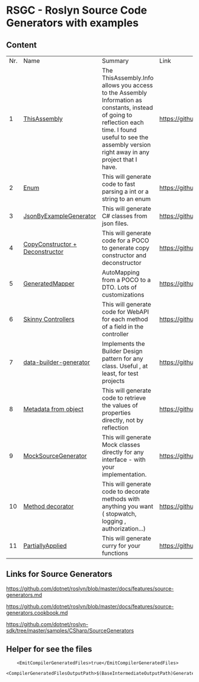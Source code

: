 # RSGC - Roslyn Source Code Generators with examples



## Content


<table>
<tr>
<td>Nr.</td><td>Name</td><td>Summary</td>
<td>Link</td>
</tr>

<tr>
<td>1</td>
<td>
<a href='https://github.com/ignatandrei/RSCG_Examples/tree/main/ApplicationVersion'>ThisAssembly</a>
</td>

<td>The ThisAssembly.Info allows you access to the Assembly Information as constants, instead of going to reflection each time. I found useful to see the assembly version right away in any project that I have.</td>

<td>
<a href='https://github.com/ignatandrei/RSCG_Examples/tree/main/ApplicationVersion'>
https://github.com/ignatandrei/RSCG_Examples/tree/main/ApplicationVersion
</a>
</td>

</tr>

<tr>
<td>2</td>
<td>
<a href='https://github.com/ignatandrei/RSCG_Examples/tree/main/Enum'>Enum</a>
</td>

<td>This will generate code to fast parsing a int or a string to an enum</td>

<td>
<a href='https://github.com/ignatandrei/RSCG_Examples/tree/main/Enum'>
https://github.com/ignatandrei/RSCG_Examples/tree/main/Enum
</a>
</td>

</tr>

<tr>
<td>3</td>
<td>
<a href='https://github.com/ignatandrei/RSCG_Examples/tree/main/JsonToClass'>JsonByExampleGenerator</a>
</td>

<td>This will generate C# classes from json files.</td>

<td>
<a href='https://github.com/ignatandrei/RSCG_Examples/tree/main/JsonToClass'>
https://github.com/ignatandrei/RSCG_Examples/tree/main/JsonToClass
</a>
</td>

</tr>

<tr>
<td>4</td>
<td>
<a href='https://github.com/ignatandrei/RSCG_Examples/tree/main/CopyConstructor'>CopyConstructor + Deconstructor</a>
</td>

<td>This will generate code for a POCO to generate copy constructor and deconstructor</td>

<td>
<a href='https://github.com/ignatandrei/RSCG_Examples/tree/main/CopyConstructor'>
https://github.com/ignatandrei/RSCG_Examples/tree/main/CopyConstructor
</a>
</td>

</tr>

<tr>
<td>5</td>
<td>
<a href='https://github.com/ignatandrei/RSCG_Examples/tree/main/DTOMapper'>GeneratedMapper</a>
</td>

<td>AutoMapping from a POCO to a DTO. Lots of customizations</td>

<td>
<a href='https://github.com/ignatandrei/RSCG_Examples/tree/main/DTOMapper'>
https://github.com/ignatandrei/RSCG_Examples/tree/main/DTOMapper
</a>
</td>

</tr>

<tr>
<td>6</td>
<td>
<a href='https://github.com/ignatandrei/RSCG_Examples/tree/main/SkinnyControllers'>Skinny Controllers</a>
</td>

<td>This will generate code for WebAPI for each method of a field in the controller</td>

<td>
<a href='https://github.com/ignatandrei/RSCG_Examples/tree/main/SkinnyControllers'>
https://github.com/ignatandrei/RSCG_Examples/tree/main/SkinnyControllers
</a>
</td>

</tr>

<tr>
<td>7</td>
<td>
<a href='https://github.com/ignatandrei/RSCG_Examples/tree/main/DP_Builder'>data-builder-generator</a>
</td>

<td>Implements the Builder Design pattern for any class. Useful , at least, for test projects </td>

<td>
<a href='https://github.com/ignatandrei/RSCG_Examples/tree/main/DP_Builder'>
https://github.com/ignatandrei/RSCG_Examples/tree/main/DP_Builder
</a>
</td>

</tr>

<tr>
<td>8</td>
<td>
<a href='https://github.com/ignatandrei/RSCG_Examples/tree/main/MetadataFromObject'>Metadata from object</a>
</td>

<td>This will generate code to retrieve the values of properties directly, not by reflection</td>

<td>
<a href='https://github.com/ignatandrei/RSCG_Examples/tree/main/MetadataFromObject'>
https://github.com/ignatandrei/RSCG_Examples/tree/main/MetadataFromObject
</a>
</td>

</tr>

<tr>
<td>9</td>
<td>
<a href='https://github.com/ignatandrei/RSCG_Examples/tree/main/DynamicMocking'>MockSourceGenerator</a>
</td>

<td>This will generate Mock classes directly for any interface - with your implementation.</td>

<td>
<a href='https://github.com/ignatandrei/RSCG_Examples/tree/main/DynamicMocking'>
https://github.com/ignatandrei/RSCG_Examples/tree/main/DynamicMocking
</a>
</td>

</tr>

<tr>
<td>10</td>
<td>
<a href='https://github.com/ignatandrei/RSCG_Examples/tree/main/MethodDecorator'>Method decorator</a>
</td>

<td>This will generate code to decorate methods with anything you want ( stopwatch, logging , authorization...)</td>

<td>
<a href='https://github.com/ignatandrei/RSCG_Examples/tree/main/MethodDecorator'>
https://github.com/ignatandrei/RSCG_Examples/tree/main/MethodDecorator
</a>
</td>

</tr>

<tr>
<td>11</td>
<td>
<a href='https://github.com/ignatandrei/RSCG_Examples/tree/main/PartiallyFunction'>PartiallyApplied</a>
</td>

<td>This will generate curry for your functions </td>

<td>
<a href='https://github.com/ignatandrei/RSCG_Examples/tree/main/PartiallyFunction'>
https://github.com/ignatandrei/RSCG_Examples/tree/main/PartiallyFunction
</a>
</td>

</tr>

</table>

## Links for Source Generators

https://github.com/dotnet/roslyn/blob/master/docs/features/source-generators.md

https://github.com/dotnet/roslyn/blob/master/docs/features/source-generators.cookbook.md

https://github.com/dotnet/roslyn-sdk/tree/master/samples/CSharp/SourceGenerators

## Helper for see the files

```   
    <EmitCompilerGeneratedFiles>true</EmitCompilerGeneratedFiles>
    <CompilerGeneratedFilesOutputPath>$(BaseIntermediateOutputPath)Generated</CompilerGeneratedFilesOutputPath>
```